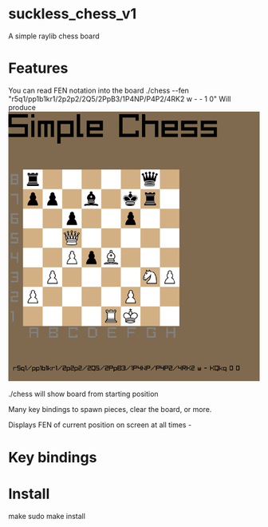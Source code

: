 # suckless_chess_v1
A simple raylib chess board

# Features
You can read FEN notation into the board
./chess --fen "r5q1/pp1b1kr1/2p2p2/2Q5/2PpB3/1P4NP/P4P2/4RK2 w - - 1 0"
Will produce
![Image of fen above rendered](https://github.com/sherllyneo/suckless_chess_v1/blob/main/readme_images/fen.png?raw=true)


./chess will show board from starting position


Many key bindings to spawn pieces, clear the board, or more.


Displays FEN of current position on screen at all times - 

# Key bindings



# Install
make
sudo make install

